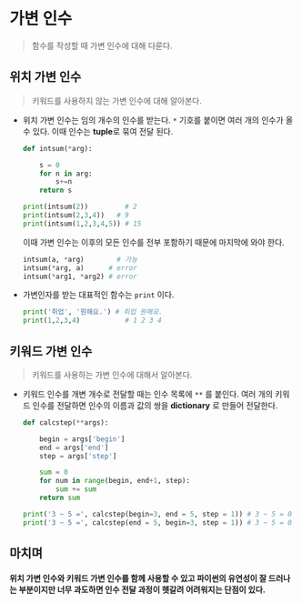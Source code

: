 # 가변 인수

> 함수를 작성할 때 가변 인수에 대해 다룬다.



## 위치 가변 인수

> 키워드를 사용하지 않는 가변 인수에 대해 알아본다.

* 위치 가변 인수는 임의 개수의 인수를 받는다. `*` 기호를 붙이면 여러 개의 인수가 올 수 있다. 이때 인수는 **tuple**로 묶여 전달 된다.

  ```python
  def intsum(*arg):
  
      s = 0
      for n in arg:
          s+=n
      return s
  
  print(intsum(2))         # 2
  print(intsum(2,3,4)) 	 # 9
  print(intsum(1,2,3,4,5)) # 15
  ```

  이때 가변 인수는 이후의 모든 인수를 전부 포함하기 때문에 마지막에 와야 한다.

  ```python
  intsum(a, *arg)   	 # 가능
  intsum(*arg, a)      # error
  intsum(*arg1, *arg2) # error
  ```



* 가변인자를 받는 대표적인 함수는 `print` 이다.

  ```python
  print('취업', '원해요.') # 취업 원해요.
  print(1,2,3,4) 		   # 1 2 3 4
  ```

  

## 키워드 가변 인수

> 키워드를 사용하는 가변 인수에 대해서 알아본다.



* 키워드 인수를 개변 개수로 전달할 때는 인수 목록에 `**` 를 붙인다. 여러 개의 키워드 인수를 전달하면 인수의 이름과 값의 쌍을 **dictionary** 로 만들어 전달한다.

  ```python
  def calcstep(**args):
  
      begin = args['begin']
      end = args['end']
      step = args['step']
  
      sum = 0
      for num in range(begin, end+1, step):
          sum += sum
      return sum
  
  print('3 ~ 5 =', calcstep(begin=3, end = 5, step = 1)) # 3 ~ 5 = 0
  print('3 ~ 5 =', calcstep(end = 5, begin=3, step = 1)) # 3 ~ 5 = 0
  ```





## 마치며

#### 위치 가변 인수와 키워드 가변 인수를 함께 사용할 수 있고 파이썬의 유연성이 잘 드러나는 부분이지만 너무 과도하면 인수 전달 과정이 헷갈려 어려워지는 단점이 있다.

